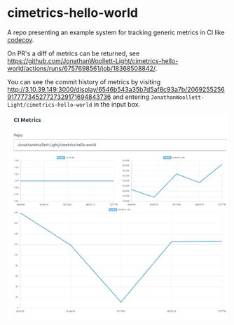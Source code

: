 # cimetrics-hello-world

A repo presenting an example system for tracking generic metrics in CI like [codecov](https://about.codecov.io).

On PR's a diff of metrics can be returned, see https://github.com/JonathanWoollett-Light/cimetrics-hello-world/actions/runs/6757698561/job/18368508842/.

You can see the commit history of metrics by visiting http://3.10.39.149:3000/display/6546b543a35b7d5af8c93a7b/206925525691777734527727329171694843736 and entering `JonathanWoollett-Light/cimetrics-hello-world` in the input box.

![Example display](./display_example.webp)